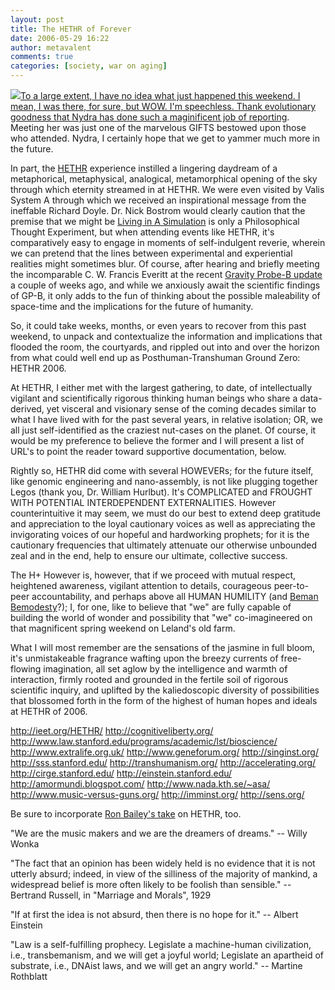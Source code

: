 ```yaml
---
layout: post
title: The HETHR of Forever
date: 2006-05-29 16:22
author: metavalent
comments: true
categories: [society, war on aging]
---
```

<!--Lead Photo --><a href="http://ieet.org/index.php/IEET/HETHR"><img src="https://web.archive.org/web/*/http://awebcamdarkly.com/" accounting of the event.

To a large extent, I have no idea what just happened this weekend.  I mean, I was there, for sure, but WOW.  I'm speechless.  Thank evolutionary goodness that <a href="http://rationallongevity.blogspot.com/2006/05/ieet-conference-preliminary-report.html">Nydra  has done such a maginificent job of reporting</a>.  Meeting her was just one of the  marvelous GIFTS bestowed upon those who attended.  Nydra, I certainly hope that we get to yammer much more in the future.

In part, the <a href="http://ieet.org/HETHR/">HETHR</a> experience instilled a lingering daydream of a metaphorical, metaphysical, analogical, metamorphical opening of the sky through which eternity streamed in at HETHR.  We were even visited by Valis System A through which we received an inspirational message from the ineffable Richard Doyle.  Dr. Nick Bostrom would clearly caution that the premise that we might be <a href="http://www.simulation-argument.com/">Living in A Simulation</a> is only a Philosophical Thought Experiment, but when attending events like HETHR, it's comparatively easy to engage in moments of self-indulgent reverie, wherein we can pretend that the lines between experimental and experiential realities might sometimes blur.  Of course, after hearing and briefly meeting the incomparable C. W. Francis Everitt at the recent <a href="http://einstein.stanford.edu/">Gravity Probe-B update</a> a couple of weeks ago, and while we anxiously await the scientific findings of GP-B, it only adds to the fun of thinking about the possible maleability of space-time and the implications for the future of humanity.

So, it could take weeks, months, or even years to recover from this past weekend, to unpack and contextualize the information and implications that flooded the room, the courtyards, and rippled out into and over the horizon from what could well end up as Posthuman-Transhuman Ground Zero: HETHR 2006.

At HETHR, I either met with the largest gathering, to date, of intellectually vigilant and scientifically rigorous thinking human beings who share a data-derived, yet visceral and visionary sense of the coming decades similar to what I have lived with for the past several years, in relative isolation; OR, we all just self-identified as the craziest nut-cases on the planet.  Of course, it would be my preference to believe the former and I will present a list of URL's to point the reader toward supportive documentation, below.

Rightly so, HETHR did come with several HOWEVERs; for the future itself, like genomic engineering and nano-assembly, is not like plugging together Legos (thank you, Dr. William Hurlbut).  It's COMPLICATED and FROUGHT WITH POTENTIAL INTERDEPENDENT EXTERNALITIES.  However counterintuitive it may seem, we must do our best to extend deep gratitude and appreciation to the loyal cautionary voices as well as appreciating the invigorating voices of our hopeful and hardworking prophets; for it is the cautionary frequencies that ultimately attenuate our otherwise unbounded zeal and in the end, help to ensure our ultimate, collective success.

The H+ However is, however, that if we proceed with mutual respect, heightened awareness, vigilant attention to details, courageous peer-to-peer accountability, and perhaps above all HUMAN HUMILITY (and <a href="http://www.imminst.org/conference/Martine.ppt">Beman Bemodesty</a>?); I, for one, like to believe that "we" are fully capable of building the world of wonder and possibility that "we" co-imagineered on that magnificent spring weekend on Leland's old farm.

What I will most remember are the sensations of the jasmine in full bloom, it's unmistakeable fragrance wafting upon the breezy currents of free-flowing imagination, all set aglow by the intelligence and warmth of interaction, firmly rooted and grounded in the fertile soil of rigorous scientific inquiry, and uplifted by the kaliedoscopic diversity of possibilities that blossomed forth in the form of the highest of human hopes and ideals at HETHR of 2006.

<a href="http://ieet.org/HETHR/">http://ieet.org/HETHR/</a>
<a href="http://cognitiveliberty.org/">http://cognitiveliberty.org/</a>
<a href="http://www.law.stanford.edu/programs/academic/lst/bioscience/">http://www.law.stanford.edu/programs/academic/lst/bioscience/</a>
<a href="http://www.extralife.org.uk/">http://www.extralife.org.uk/</a>
<a href="http://www.geneforum.org/">http://www.geneforum.org/</a>
<a href="http://singinst.org/">http://singinst.org/</a>
<a href="http://sss.stanford.edu/">http://sss.stanford.edu/</a>
<a href="http://transhumanism.org/">http://transhumanism.org/</a>
<a href="http://accelerating.org/">http://accelerating.org/</a>
<a href="http://cirge.stanford.edu/">http://cirge.stanford.edu/</a>
<a href="http://einstein.stanford.edu/">http://einstein.stanford.edu/</a>
<a href="http://amormundi.blogspot.com/">http://amormundi.blogspot.com/</a>
<a href="http://www.nada.kth.se/~asa/">http://www.nada.kth.se/~asa/</a>
<a href="http://www.music-versus-guns.org/">http://www.music-versus-guns.org/</a>
<a href="http://imminst.org/">http://imminst.org/</a>
<a href="http://sens.org/">http://sens.org/</a>

Be sure to incorporate <a href="http://www.reason.com/links/links052906.shtml">Ron Bailey's take</a> on HETHR, too.

"We are the music makers and we are the dreamers of dreams." 
-- Willy Wonka

"The fact that an opinion has been widely held is no evidence that it is not utterly absurd; indeed, in view of the silliness of the majority of mankind, a widespread belief is more often likely to be foolish than sensible." 
-- Bertrand Russell, in "Marriage and Morals", 1929

"If at first the idea is not absurd, then there is no hope for it." 
-- Albert Einstein

"Law is a self-fulfilling prophecy. Legislate a machine-human civilization, i.e., transbemanism, and we will get a joyful world; Legislate an apartheid of substrate, i.e., DNAist laws, and we will get an angry world."
-- Martine Rothblatt
